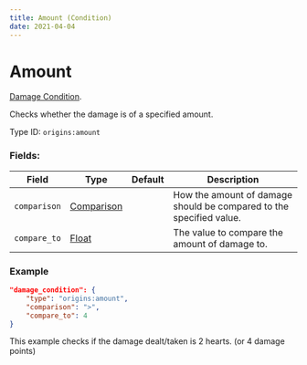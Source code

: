 ```yaml
---
title: Amount (Condition)
date: 2021-04-04
---
```

# Amount

[Damage Condition](../damage_conditions.md).

Checks whether the damage is of a specified amount.

Type ID: `origins:amount`

### Fields:

Field  | Type | Default | Description
-------|------|---------|-------------
`comparison` | [Comparison](../data_types/comparison.md) | |  How the amount of damage should be compared to the specified value.
`compare_to` | [Float](../data_types/float.md) | | The value to compare the amount of damage to.

### Example
```json
"damage_condition": {
    "type": "origins:amount",
    "comparison": ">",
    "compare_to": 4
}
```
This example checks if the damage dealt/taken is 2 hearts. (or 4 damage points)